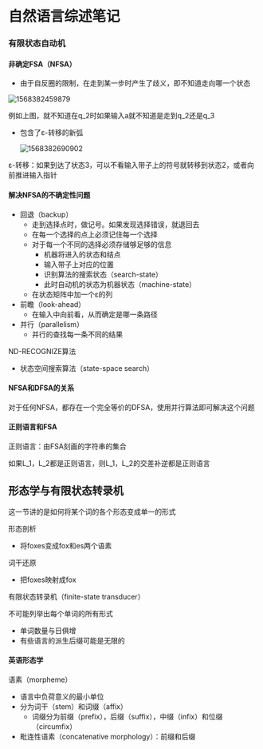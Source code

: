 # 自然语言综述笔记

### 有限状态自动机

#### 非确定FSA（NFSA）

- 由于自反圈的限制，在走到某一步时产生了歧义，即不知道走向哪一个状态

![1568382459879](C:\Users\13172\AppData\Roaming\Typora\typora-user-images\1568382459879.png)

例如上图，就不知道在q_2时如果输入a就不知道是走到q_2还是q_3

- 包含了ε-转移的新弧

  ![1568382690902](C:\Users\13172\AppData\Roaming\Typora\typora-user-images\1568382690902.png)

ε-转移：如果到达了状态3，可以不看输入带子上的符号就转移到状态2，或者向前推进输入指针

#### 解决NFSA的不确定性问题

- 回退（backup）
  - 走到选择点时，做记号。如果发现选择错误，就退回去
  - 在每一个选择的点上必须记住每一个选择
  - 对于每一个不同的选择必须存储够足够的信息
    - 机器将进入的状态和结点
    - 输入带子上对应的位置
    - 识别算法的搜索状态（search-state）
    - 此时自动机的状态为机器状态（machine-state）
  - 在状态矩阵中加一个ε的列
- 前瞻（look-ahead）
  - 在输入中向前看，从而确定是哪一条路径
- 并行（parallelism）
  - 并行的查找每一条不同的结果

ND-RECOGNIZE算法

- 状态空间搜索算法（state-space search）

#### NFSA和DFSA的关系

对于任何NFSA，都存在一个完全等价的DFSA，使用并行算法即可解决这个问题

#### 正则语言和FSA

正则语言：由FSA刻画的字符串的集合

如果L_1，L_2都是正则语言，则L_1，L_2的交差补逆都是正则语言

## 形态学与有限状态转录机

这一节讲的是如何将某个词的各个形态变成单一的形式

形态剖析

- 将foxes变成fox和es两个语素

词干还原

- 把foxes映射成fox

有限状态转录机（finite-state transducer）

不可能列举出每个单词的所有形式

- 单词数量与日俱增
- 有些语言的派生后缀可能是无限的

#### 英语形态学

语素（morpheme）

- 语言中负荷意义的最小单位
- 分为词干（stem）和词缀（affix）
  - 词缀分为前缀（prefix），后缀（suffix），中缀（infix）和位缀（circumfix）
- 毗连性语素（concatenative morphology）：前缀和后缀